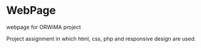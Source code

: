# WebPage
webpage for ORWiMA project

Project assignment in which html, css, php and responsive design are used.
